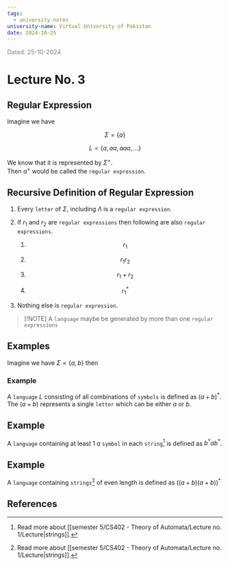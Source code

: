 ```yaml
---
tags:
  - university-notes
university-name: Virtual University of Pakistan
date: 2024-10-25
---
```


<span style="color: gray;">Dated: 25-10-2024</span>

# Lecture No. 3

## Regular Expression

Imagine we have  

$$\Sigma = \{a\}$$

$$L = \{a, aa, aaa, \ldots\}$$

We know that it is represented by $\Sigma^+$.  
Then $a^+$ would be called the `regular expression`.

## Recursive Definition of Regular Expression

1. Every `letter` of $\Sigma$, including $\Lambda$ is a `regular expression`.
2. If $r_1$ and $r_2$ are `regular expressions` then following are also `regular expressions`.

	1. $$r_1$$

	2. $$r_1 r_2$$

	3. $$r_1 + r_2$$

	4. $$r_1^*$$

3. Nothing else is `regular expression`.

> [!NOTE] A `language` maybe be generated by more than one `regular expressions`

## Examples

Imagine we have $\Sigma = \{a, b\}$ then

### Example

A `language` $L$ consisting of all combinations of `symbols` is defined as $(a + b)^*$.  
The $(a + b)$ represents a single `letter` which can be either $a$ or $b$.

## Example

A `language` containing at least 1 $a$ `symbol` in each `string`[^1] is defined as $b^*ab^*$.

## Example

A `language` containing `strings`[^1] of even length is defined as $((a + b) (a + b))^*$

## References

[^1]: Read more about [[semester 5/CS402 - Theory of Automata/Lecture no. 1/Lecture|strings]].